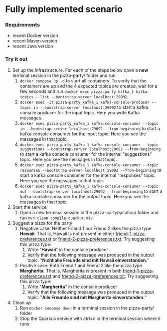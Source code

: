 # Fully implemented scenario

### Requirements
- recent Docker version
- recent Maven version
- recent Java version

### Try it out
1. Set up the infrastructure. For each of the steps below open a **new** terminal session in the pizza-party/ folder and run: 
   1. `docker compose up -d` to start all containers. To verify that the containers are up and the 4 expected topics are created, wait for a few seconds and run `docker exec pizza-party_kafka_1 kafka-topics --list --bootstrap-server localhost:29092`.
   2. `docker exec -it pizza-party_kafka_1 kafka-console-producer --topic in --bootstrap-server localhost:29092` to start a kafka console producer for the input topic. Here you write Kafka messages.
   3. `docker exec pizza-party_kafka_1 kafka-console-consumer --topic in --bootstrap-server localhost:29092 --from-beginning` to start a kafka console consumer for the input topic. Here you see the messages in that topic.
   4. `docker exec pizza-party_kafka_1 kafka-console-consumer --topic suggestions --bootstrap-server localhost:29092 --from-beginning` to start a kafka console consumer for the internal "suggestions" topic. Here you see the messages in that topic.
   5. `docker exec pizza-party_kafka_1 kafka-console-consumer --topic responses --bootstrap-server localhost:29092 --from-beginning` to start a kafka console consumer for the internal "responses" topic. Here you see the messages in that topic.
   6. `docker exec pizza-party_kafka_1 kafka-console-consumer --topic out --bootstrap-server localhost:29092 --from-beginning` to start a kafka console consumer for the output topic. Here you see the messages in that topic.
2. Start the service
   1. Open a new terminal session in the pizza-party/solution/ folder and run `mvn clean compile quarkus:dev`
3. Suggest a pizza for the party
   1. Negative case: Neither Friend 1 nor Friend 2 likes the pizza type **Hawaii**. That is, Hawaii is not present in either [friend-1-pizza-preferences.txt](src/main/resources/friend-1-pizza-preferences.txt) or [friend-2-pizza-preferences.txt](src/main/resources/friend-2-pizza-preferences.txt). Try suggesting this pizza type:
      1. Write "**Hawaii**" in the console producer
      2. Verify that the following message was produced in the output topic: "**Nicht alle Freunde sind mit Hawaii einverstanden.**"
   2. Positive case: Both Friend 1 and Friend 2 like the pizza type **Margherita**. That is, Margherita is present in both [friend-1-pizza-preferences.txt](src/main/resources/friend-1-pizza-preferences.txt) and [friend-2-pizza-preferences.txt](src/main/resources/friend-2-pizza-preferences.txt). Try suggesting this pizza type:
      1. Write "**Margherita**" in the console producer
      2. Verify that the following message was produced in the output topic: "**Alle Freunde sind mit Margherita einverstanden.**"
4. Clean up
   1. Run `docker compose down` in a terminal session in the pizza-party/ folder
   2. Stop the Quarkus service with ctrl+c in the terminal session where it runs